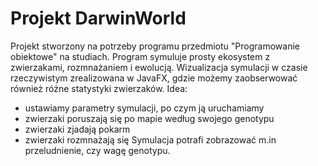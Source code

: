# Projekt DarwinWorld
Projekt stworzony na potrzeby programu przedmiotu "Programowanie obiektowe" na studiach. Program symuluje prosty ekosystem z zwierzakami, rozmnażaniem i ewolucją. Wizualizacja symulacji w czasie rzeczywistym zrealizowana w JavaFX, gdzie możemy zaobserwować również różne statystyki zwierzaków.
Idea:
- ustawiamy parametry symulacji, po czym ją uruchamiamy
- zwierzaki poruszają się po mapie według swojego genotypu
- zwierzaki zjadają pokarm
- zwierzaki rozmnażają się
Symulacja potrafi zobrazować m.in przeludnienie, czy wagę genotypu.
